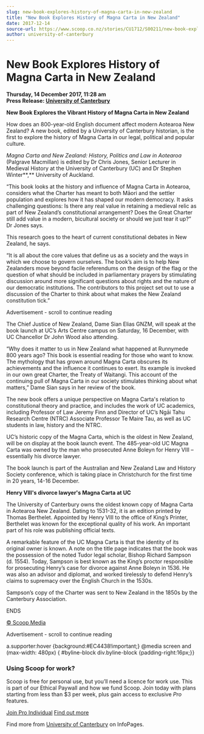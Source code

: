 ```yaml
---
slug: new-book-explores-history-of-magna-carta-in-new-zealand
title: "New Book Explores History of Magna Carta in New Zealand"
date: 2017-12-14
source-url: https://www.scoop.co.nz/stories/CU1712/S00211/new-book-explores-history-of-magna-carta-in-new-zealand.htm
author: university-of-canterbury
---
```

New Book Explores History of Magna Carta in New Zealand
=======================================================

**Thursday, 14 December 2017, 11:28 am**  
**Press Release: [University of Canterbury](https://info.scoop.co.nz/University_of_Canterbury)**

**New Book Explores the Vibrant History of Magna Carta in New Zealand**

  
How does an 800-year-old English document affect modern Aotearoa New Zealand? A new book, edited by a University of Canterbury historian, is the first to explore the history of Magna Carta in our legal, political and popular culture.

_Magna Carta and New Zealand: History, Politics and Law in Aotearoa_ (Palgrave Macmillan) is edited by Dr Chris Jones, Senior Lecturer in Medieval History at the University of Canterbury (UC) and Dr Stephen Winter**,** University of Auckland.

“This book looks at the history and influence of Magna Carta in Aotearoa, considers what the Charter has meant to both Māori and the settler population and explores how it has shaped our modern democracy. It asks challenging questions: Is there any real value in retaining a medieval relic as part of New Zealand’s constitutional arrangement? Does the Great Charter still add value in a modern, bicultural society or should we just tear it up?” Dr Jones says.

This research goes to the heart of current constitutional debates in New Zealand, he says.

“It is all about the core values that define us as a society and the ways in which we choose to govern ourselves. The book’s aim is to help New Zealanders move beyond facile referendums on the design of the flag or the question of what should be included in parliamentary prayers by stimulating discussion around more significant questions about rights and the nature of our democratic institutions. The contributors to this project set out to use a discussion of the Charter to think about what makes the New Zealand constitution tick.”

Advertisement - scroll to continue reading





The Chief Justice of New Zealand, Dame Sian Elias GNZM, will speak at the book launch at UC’s Arts Centre campus on Saturday, 16 December, with UC Chancellor Dr John Wood also attending.

“Why does it matter to us in New Zealand what happened at Runnymede 800 years ago? This book is essential reading for those who want to know. The mythology that has grown around Magna Carta obscures its achievements and the influence it continues to exert. Its example is invoked in our own great Charter, the Treaty of Waitangi. This account of the continuing pull of Magna Carta in our society stimulates thinking about what matters,” Dame Sian says in her review of the book.

The new book offers a unique perspective on Magna Carta's relation to constitutional theory and practice, and includes the work of UC academics, including Professor of Law Jeremy Finn and Director of UC’s Ngāi Tahu Research Centre (NTRC) Associate Professor Te Maire Tau, as well as UC students in law, history and the NTRC.

UC’s historic copy of the Magna Carta, which is the oldest in New Zealand, will be on display at the book launch event. The 485-year-old UC Magna Carta was owned by the man who prosecuted Anne Boleyn for Henry VIII – essentially his divorce lawyer.

The book launch is part of the Australian and New Zealand Law and History Society conference, which is taking place in Christchurch for the first time in 20 years, 14-16 December.

**Henry VIII's divorce lawyer's Magna Carta at UC**

The University of Canterbury owns the oldest known copy of Magna Carta in Aotearoa New Zealand. Dating to 1531-32, it is an edition printed by Thomas Berthelet. Appointed by Henry VIII to the office of King’s Printer, Berthelet was known for the exceptional quality of his work. An important part of his role was publishing official texts.

A remarkable feature of the UC Magna Carta is that the identity of its original owner is known. A note on the title page indicates that the book was the possession of the noted Tudor legal scholar, Bishop Richard Sampson (d. 1554). Today, Sampson is best known as the King’s proctor responsible for prosecuting Henry’s case for divorce against Anne Boleyn in 1536. He was also an advisor and diplomat, and worked tirelessly to defend Henry’s claims to supremacy over the English Church in the 1530s.

Sampson’s copy of the Charter was sent to New Zealand in the 1850s by the Canterbury Association.

  
ENDS

  

[© Scoop Media](http://www.scoop.co.nz/about/terms.html)  

Advertisement - scroll to continue reading



a.supporter:hover {background:#EC4438!important;} @media screen and (max-width: 480px) { #byline-block div.byline-block {padding-right:16px;}}

### Using Scoop for work?

Scoop is free for personal use, but you’ll need a licence for work use. This is part of our Ethical Paywall and how we fund Scoop. Join today with plans starting from less than $3 per week, plus gain access to exclusive _Pro_ features.  
  
[Join Pro Individual](https://pro.scoop.co.nz/Individual/?from=ProIn24) [Find out more](https://pro.scoop.co.nz/using-scoop-for-work/?from=ProIn24)

Find more from [University of Canterbury](https://info.scoop.co.nz/University_of_Canterbury) on InfoPages.